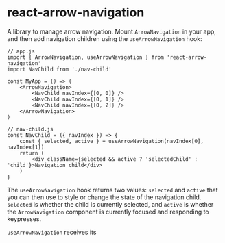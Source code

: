 # react-arrow-navigation

A library to manage arrow navigation. Mount `ArrowNavigation` in your app, and then add navigation children using the
`useArrowNavigation` hook:

```
// app.js
import { ArrowNavigation, useArrowNavigation } from 'react-arrow-navigation'
import NavChild from './nav-child'

const MyApp = () => (
    <ArrowNavigation>
        <NavChild navIndex={[0, 0]} />
        <NavChild navIndex={[0, 1]} />
        <NavChild navIndex={[0, 2]} />
    </ArrowNavigation>
)
```

```
// nav-child.js
const NavChild = ({ navIndex }) => {
    const { selected, active } = useArrowNavigation(navIndex[0], navIndex[1])
    return (
        <div className={selected && active ? 'selectedChild' : 'child'}>Navigation child</div>
    )
}
```

The `useArrowNavigation` hook returns two values: `selected` and `active` that you can then use to style or change the
state of the navigation child. `selected` is whether the child is currently selected, and `active` is whether the
`ArrowNavigation` component is currently focused and responding to keypresses.

`useArrowNavigation` receives its
